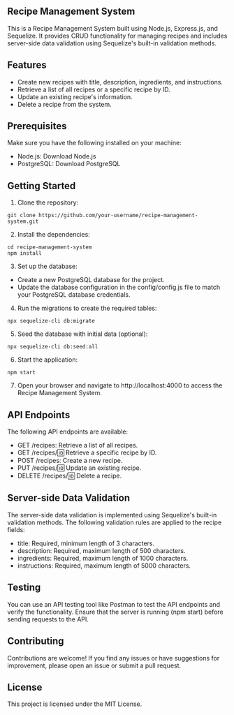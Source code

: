 ## Recipe Management System

This is a Recipe Management System built using Node.js, Express.js, and Sequelize. It provides CRUD functionality for managing recipes and includes server-side data validation using Sequelize's built-in validation methods.

## Features

- Create new recipes with title, description, ingredients, and instructions.
- Retrieve a list of all recipes or a specific recipe by ID.
- Update an existing recipe's information.
- Delete a recipe from the system.

## Prerequisites

Make sure you have the following installed on your machine:

- Node.js: Download Node.js
- PostgreSQL: Download PostgreSQL

## Getting Started

1. Clone the repository:

```
git clone https://github.com/your-username/recipe-management-system.git
```

2. Install the dependencies:

```
cd recipe-management-system
npm install
```

3. Set up the database:

- Create a new PostgreSQL database for the project.
- Update the database configuration in the config/config.js file to match your PostgreSQL database credentials.

4. Run the migrations to create the required tables:

```
npx sequelize-cli db:migrate
```

5. Seed the database with initial data (optional):

```
npx sequelize-cli db:seed:all
```

6. Start the application:

```
npm start
```

7. Open your browser and navigate to http://localhost:4000 to access the Recipe Management System.

## API Endpoints

The following API endpoints are available:

- GET /recipes: Retrieve a list of all recipes.
- GET /recipes/:id: Retrieve a specific recipe by ID.
- POST /recipes: Create a new recipe.
- PUT /recipes/:id: Update an existing recipe.
- DELETE /recipes/:id: Delete a recipe.

## Server-side Data Validation

The server-side data validation is implemented using Sequelize's built-in validation methods. The following validation rules are applied to the recipe fields:

- title: Required, minimum length of 3 characters.
- description: Required, maximum length of 500 characters.
- ingredients: Required, maximum length of 1000 characters.
- instructions: Required, maximum length of 5000 characters.

## Testing

You can use an API testing tool like Postman to test the API endpoints and verify the functionality. Ensure that the server is running (npm start) before sending requests to the API.

## Contributing

Contributions are welcome! If you find any issues or have suggestions for improvement, please open an issue or submit a pull request.

## License

This project is licensed under the MIT License.
